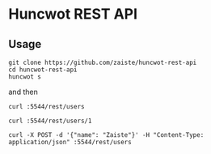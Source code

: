 # Huncwot REST API

## Usage

```
git clone https://github.com/zaiste/huncwot-rest-api
cd huncwot-rest-api
huncwot s
```

and then

```
curl :5544/rest/users
```

```
curl :5544/rest/users/1
```

```
curl -X POST -d '{"name": "Zaiste"}' -H "Content-Type: application/json" :5544/rest/users
```
